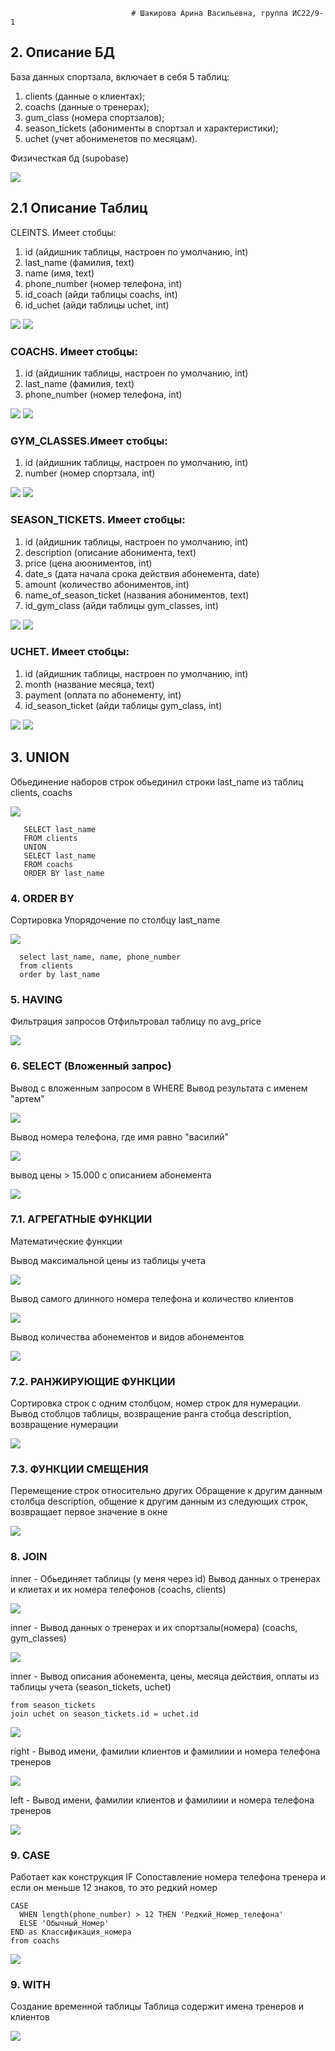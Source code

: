                                # Шакирова Арина Васильевна, группа ИС22/9-1

## 2. Описание БД
База данных спортзала, включает в себя 5 таблиц:
1)  clients (данные о клиентах);
2) coachs (данные о тренерах);
3) gum_class (номера спортзалов);
4) season_tickets (абонименты в спортзал и характеристики);
5) uchet (учет абонименетов по месяцам).

Физичесткая бд (supobase)


![](scrin/bd.png)

## 2.1 Описание Таблиц
   CLEINTS. Имеет стобцы:
1) id (айдишник таблицы, настроен по умолчанию, int)
2) last_name (фамилия, text)
3) name (имя, text)
4) phone_number (номер телефона, int)
5) id_coach (айди таблицы coachs, int)
6) id_uchet (айди таблицы uchet, int)


![](scrin/clients(a).png)
![](scrin/clients(b).png)

###    COACHS. Имеет стобцы:
1) id (айдишник таблицы, настроен по умолчанию, int)
2) last_name (фамилия, text)
3) phone_number (номер телефона, int)


![](scrin/coachs(a).png)
![](scrin/coachs(b).png)

###    GYM_CLASSES.Имеет стобцы:
1) id (айдишник таблицы, настроен по умолчанию, int)
2) number (номер спортзала, int)


![](scrin/gym_classes(a).png)
![](scrin/gym_classes(b).png)

###    SEASON_TICKETS. Имеет стобцы:
1) id (айдишник таблицы, настроен по умолчанию, int)
2) description (описание абонимента, text)
3) price (цена аюониментов, int)
4) date_s (дата начала срока действия абонемента, date)
5) amount (количество абониментов, int)
6) name_of_season_ticket (названия абониментов, text)
7) id_gym_class (айди таблицы gym_classes, int)


![](scrin/season_tickets(a).png)
![](scrin/season_tickets(b).png)

###   UCHET. Имеет стобцы:
1) id (айдишник таблицы, настроен по умолчанию, int)
2) month (название месяца, text)
3) payment (оплата по абонементу, int)
4) id_season_ticket (айди таблицы gym_class, int)


![](scrin/uchet(a).png)
![](scrin/uchet(b).png)

## 3. UNION
 Обьединение наборов строк
обьединил строки last_name из таблиц clients, coachs


![](operation/union.png)
```
   SELECT last_name
   FROM clients
   UNION 
   SELECT last_name
   FROM coachs
   ORDER BY last_name
```
### 4. ORDER BY
 Сортировка
Упорядочение по столбцу last_name


![](operation/orderby.png)
```
  select last_name, name, phone_number
  from clients
  order by last_name
```
### 5. HAVING 
 Фильтрация запросов
Отфильтровал таблицу по avg_price 


![](operation/having.png)

### 6. SELECT (Вложенный запрос)
 Вывод с вложенным запросом в WHERE 
Вывод результата с именем "артем"


![](operation/select1.png)

Вывод номера телефона, где имя равно "василий"


![](operation/select2.png)

вывод цены > 15.000 с описанием абонемента


![](operation/select3.png)

### 7.1. АГРЕГАТНЫЕ ФУНКЦИИ 
 Математические функции 

Вывод максимальной цены из таблицы учета


![](operation/agr1.png)

Вывод самого длинного номера телефона и количество клиентов 


![](operation/agr2.png)

Вывод количества абонементов и видов абонементов 


![](operation/agr3.png)

### 7.2. РАНЖИРУЮЩИЕ ФУНКЦИИ
 Сортировка строк с одним столбцом, номер строк для нумерации.
Вывод стоблцов таблицы, возвращение ранга стобца description, возвращение нумерации 


![](operation/ranzh.png)

### 7.3. ФУНКЦИИ СМЕЩЕНИЯ
 Перемещение строк относительно других
Обращение к другим данным столбца description, общение к другим данным из следующих строк,
возвращает первое значение в окне


![](operation/smesh.png)


### 8. JOIN 
  inner - Обьединяет таблицы (у меня через id)
Вывод данных о тренерах и клиетах и их номера телефонов
(coachs, clients)
 

![](operation/join1.png)

inner - Вывод данных о тренерах и их спортзалы(номера)
(coachs, gym_classes)


![](operation/join2.png)


inner - Вывод описания абонемента, цены, месяца действия, оплаты из таблицы учета
(season_tickets, uchet)
```select season_tickets.description, season_tickets.price, uchet.month, uchet.payment
from season_tickets
join uchet on season_tickets.id = uchet.id
```


![](operation/join3.png)

right - Вывод имени, фамилии клиентов и фамилиии и номера телефона тренеров


![](operation/rightjoin.png)

left - Вывод имени, фамилии клиентов и фамилиии и номера телефона тренеров


![](operation/leftjoin.png)


### 9. CASE
 Работает как конструкция IF
Сопоставление номера телефона тренера и если он меньше 12 знаков, то это редкий номер
```SELECT phone_number as Номер_Тренера,
CASE
  WHEN length(phone_number) > 12 THEN 'Редкий_Номер_телефона'
  ELSE 'Обычный_Номер'
END as Классификация_номера
from coachs
  ```

![](operation/case.png)


### 9. WITH
 Создание временной таблицы 
Таблица содержит имена тренеров и клиентов

![](operation/with.png)






